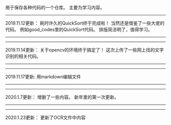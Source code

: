 用于保存各种代码的一个仓库。
主要为学习内容。


*************
2019.11.12更新：
耗时许久的QuickSort终于完成啦！
当然还是借鉴了一些大佬的代码。
例如good_codes里的QuickSort代码。
排版简洁明了，值得学习。
*************


*************
2019.11.14更新：
关于opencv的环境终于搞定了！
这次上传了一些网上找的文字识别的相关代码。
*************

*************
2019.11.17更新:
用markdown编辑文件
*************

*************
2020.1.7更新：
增删了一些内容。
新年里的第一次更新。
*************

*************
2020.1.23更新：
更新了OCR文件中内容